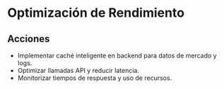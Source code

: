 # Optimización de Rendimiento

## Acciones
- Implementar caché inteligente en backend para datos de mercado y logs.
- Optimizar llamadas API y reducir latencia.
- Monitorizar tiempos de respuesta y uso de recursos.

